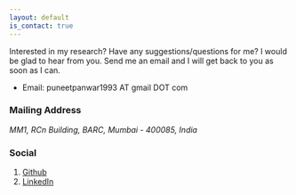 ```yaml
---
layout: default
is_contact: true
---
```

Interested in my research? Have any suggestions/questions for me? I would be glad to hear from you. 
Send me an email and I will get back to you as soon as I can.

* Email: puneetpanwar1993 AT gmail DOT com

### Mailing Address

*MM1, RCn Building, BARC, Mumbai - 400085, India*

### Social

1. [Github](https://github.com/puneet-panwar)
2. [LinkedIn](https://www.linkedin.com/in/puneetpanwar)
